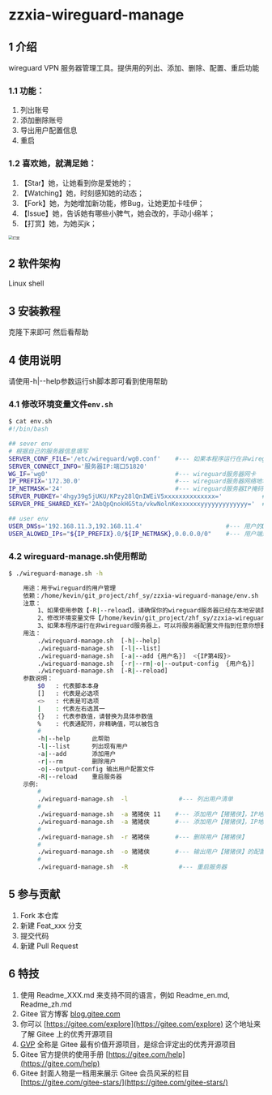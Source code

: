 # zzxia-wireguard-manage

## 1 介绍
wireguard VPN 服务器管理工具。提供用的列出、添加、删除、配置、重启功能

### 1.1 功能：
1. 列出账号
1. 添加删除账号
1. 导出用户配置信息
1. 重启

### 1.2 喜欢她，就满足她：
1. 【Star】她，让她看到你是爱她的；
2. 【Watching】她，时刻感知她的动态；
2. 【Fork】她，为她增加新功能，修Bug，让她更加卡哇伊；
3. 【Issue】她，告诉她有哪些小脾气，她会改的，手动小绵羊；
4. 【打赏】她，为她买jk；
<img src="https://img-blog.csdnimg.cn/20210429155627295.jpg?x-oss-process=image/watermark,type_ZmFuZ3poZW5naGVpdGk,shadow_10,text_aHR0cHM6Ly9ibG9nLmNzZG4ubmV0L3poZl9zeQ==,size_16,            color_FFFFFF,t_70#pic_center" alt="打赏" style="zoom:50%;" />


## 2 软件架构
Linux shell


## 3 安装教程

克隆下来即可
然后看帮助

## 4 使用说明
请使用-h|--help参数运行sh脚本即可看到使用帮助

### 4.1 修改环境变量文件`env.sh`

```bash
$ cat env.sh 
#!/bin/bash

## sever env
# 根据自己的服务器信息填写
SERVER_CONF_FILE='/etc/wireguard/wg0.conf'    #--- 如果本程序运行在非wireguard服务器上，可以将服务器配置文件指到任意你想要的位置
SERVER_CONNECT_INFO='服务器IP:端口51820'
WG_IF='wg0'                                   #--- wireguard服务器网卡
IP_PREFIX='172.30.0'                          #--- wireguard服务器网络地址前3节
IP_NETMASK='24'                               #--- wireguard服务器IP掩码
SERVER_PUBKEY='4hgy39g5jUKU/KPzy28lQnIWEiV5xxxxxxxxxxxxxx='           #--- wireguard服务器公钥
SERVER_PRE_SHARED_KEY='2AbQpQnokHG5ta/vkwNolnKexxxxxxyyyyyyyyyyyyy='  #--- wireguard服务器与用户之间的预共享秘钥

## user env
USER_DNSs='192.168.11.3,192.168.11.4'                       #--- 用户的DNS
USER_ALOWED_IPs="${IP_PREFIX}.0/${IP_NETMASK},0.0.0.0/0"    #--- 用户端走VPN链路的网络地址范围（用来设置用户端路由）
```

### 4.2 wireguard-manage.sh使用帮助

```bash
$ ./wireguard-manage.sh -h

    用途：用于wireguard的用户管理
    依赖：/home/kevin/git_project/zhf_sy/zzxia-wireguard-manage/env.sh
    注意：
        1、如果使用参数【-R|--reload】，请确保你的wireguard服务器已经在本地安装配置完成
        2、修改环境变量文件【/home/kevin/git_project/zhf_sy/zzxia-wireguard-manage/env.sh】
        3、如果本程序运行在非wireguard服务器上，可以将服务器配置文件指到任意你想要的位置（修改/home/kevin/git_project/zhf_sy/zzxia-wireguard-manage/env.sh 中 SERVER_CONF_FILE 变量的值即可）
    用法：
        ./wireguard-manage.sh  [-h|--help]
        ./wireguard-manage.sh  [-l|--list]
        ./wireguard-manage.sh  [-a|--add {用户名}]  <{IP第4段}>
        ./wireguard-manage.sh  [-r|--rm|-o|--output-config  {用户名}]
        ./wireguard-manage.sh  [-R|--reload]
    参数说明：
        $0   : 代表脚本本身
        []   : 代表是必选项
        <>   : 代表是可选项
        |    : 代表左右选其一
        {}   : 代表参数值，请替换为具体参数值
        %    : 代表通配符，非精确值，可以被包含
        #
        -h|--help      此帮助
        -l|--list      列出现有用户
        -a|--add       添加用户
        -r|--rm        删除用户
        -o|--output-config 输出用户配置文件
        -R|--reload    重启服务器
    示例:
        #
        ./wireguard-manage.sh  -l              #--- 列出用户清单
        #
        ./wireguard-manage.sh  -a 猪猪侠 11    #--- 添加用户【猪猪侠】，IP地址尾号为【11】
        ./wireguard-manage.sh  -a 猪猪侠       #--- 添加用户【猪猪侠】，IP地址尾号自动分配
        #
        ./wireguard-manage.sh  -r 猪猪侠       #--- 删除用户【猪猪侠】
        #
        ./wireguard-manage.sh  -o 猪猪侠       #--- 输出用户【猪猪侠】的配置文件
        #
        ./wireguard-manage.sh  -R              #--- 重启服务器
```


## 5 参与贡献

1.  Fork 本仓库
2.  新建 Feat_xxx 分支
3.  提交代码
4.  新建 Pull Request


## 6 特技

1.  使用 Readme\_XXX.md 来支持不同的语言，例如 Readme\_en.md, Readme\_zh.md
2.  Gitee 官方博客 [blog.gitee.com](https://blog.gitee.com)
3.  你可以 [https://gitee.com/explore](https://gitee.com/explore) 这个地址来了解 Gitee 上的优秀开源项目
4.  [GVP](https://gitee.com/gvp) 全称是 Gitee 最有价值开源项目，是综合评定出的优秀开源项目
5.  Gitee 官方提供的使用手册 [https://gitee.com/help](https://gitee.com/help)
6.  Gitee 封面人物是一档用来展示 Gitee 会员风采的栏目 [https://gitee.com/gitee-stars/](https://gitee.com/gitee-stars/)
